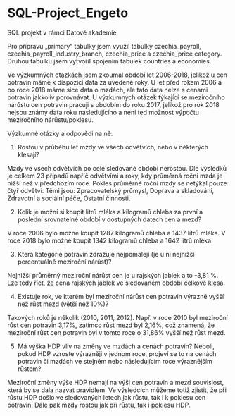 # SQL-Project_Engeto
SQL projekt v rámci Datové akademie

Pro přípravu „primary“ tabulky jsem využil tabulky czechia_payroll, czechia_payroll_industry_branch, czechia_price a czechia_price category.
Druhou tabulku jsem vytvořil spojením tabulek countries a economies.

Ve výzkumných otázkách jsem zkoumal období let 2006-2018, jelikož u cen potravin máme k dispozici data za uvedené roky. U let před rokem 2006 a po roce 2018 máme sice data o mzdách, ale tato data nelze s cenami potravin jakkoliv porovnávat. U výzkumných otázek týkající se meziročního nárůstu cen potravin pracuji s obdobím do roku 2017, jelikož pro rok 2018 nejsou známy data roku následujícího a není ted možnost výpočtu meziročního nárůstu/poklesu.

Výzkumné otázky a odpovědi na ně:

1. Rostou v průběhu let mzdy ve všech odvětvích, nebo v některých klesají?

  Mzdy ve všech odvětvích po celé sledované období nerostou. Dle výsledků je celkem 23 případů napříč odvětvími a roky, kdy průměrná roční mzda je nižší než v          předchozím roce.
  Pokles průměrné roční mzdy se netýkal pouze čtyř odvětví. Těmi jsou: Zpracovatelský průmysl, Doprava a skladování, Zdravotní a sociální péče, Ostatní činnosti. 

2. Kolik je možní si koupit litrů mléka a kilogramů chleba za první a poslední srovnatelné období v dostupných datech cen a mezd?

  V roce 2006 bylo možné koupit 1287 kilogramů chleba a 1437 litrů mléka. V roce 2018 bylo možné koupit 1342 kilogramů chleba a 1642 litrů mléka.

3. Která kategorie potravin zdražuje nejpomaleji (je u ní nejnižší percentuálně meziroční nárůst)?

  Nejnižší průměrný meziroční nárůst cen je u rajských jablek a to -3,81 %. Lze tedy říct, že cena rajských jablek ve sledovaném období celkově klesá.

4. Existuje rok, ve kterém byl meziroční nárůst cen potravin výrazně vyšší než růst mezd (větší než 10%)?

  Takových roků je několik (2010, 2011, 2012). Např. v roce 2010 byl meziroční růst cen potravin 3,17%, zatímco růst mezd byl 2,16%, což znamená, že meziroční růst cen   potravin byl v tomto roce o 31,86% vyšší než růst mezd.

5. Má výška HDP vliv na změny ve mzdách a cenách potravin? Neboli, pokud HDP vzroste výrazněji v jednom roce, projeví se to na cenách potravin či mzdách ve stejném nebo následujícím roce výraznějším růstem?

  Meziroční změny výše HDP nemají na výši cen potravin a mezd souvislost, která by se dala nazvat pravidlem. Ve výsledcích můžeme totiž zjistit, že při růstu HDP došlo   ve sledovaných letech jak růstu, tak i k poklesu cen potravin. Dále pak mzdy rostou jak při růstu, tak i poklesu HDP.


